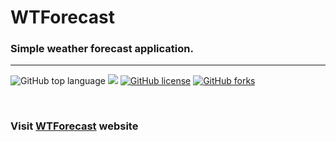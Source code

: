 # WTForecast
### Simple weather forecast application.
---
![GitHub top language](https://img.shields.io/github/languages/top/cccaaannn/wtforecast?style=flat-square) ![](https://img.shields.io/github/repo-size/cccaaannn/wtforecast?style=flat-square) [![GitHub license](https://img.shields.io/github/license/cccaaannn/wtforecast?style=flat-square)](https://github.com/cccaaannn/wtforecast/blob/master/LICENSE) [![GitHub forks](https://img.shields.io/github/forks/cccaaannn/wtforecast?style=social)](https://github.com/cccaaannn/wtforecast/network/members)

<br>

### Visit [WTForecast](https://cccaaannn.github.io/WTForecast/) website
